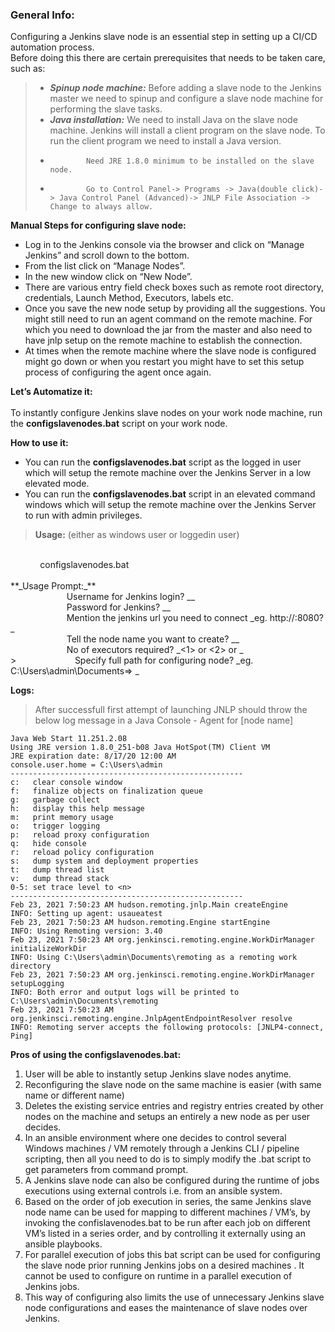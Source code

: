 ### General Info:
Configuring a Jenkins slave node is an essential step in setting up a CI/CD automation process. <br />
Before doing this there are certain prerequisites that needs to be taken care, such as: <br /> 
>- ***Spinup node machine:*** Before adding a slave node to the Jenkins master we need to spinup and configure a slave node machine for performing the slave tasks.
>- ***Java installation:*** We need to install Java on the slave node machine. Jenkins will install a client program on the slave node. To run the client program we need to install a Java version. 
>-             Need JRE 1.8.0 minimum to be installed on the slave node.
>-             Go to Control Panel-> Programs -> Java(double click)-> Java Control Panel (Advanced)-> JNLP File Association -> Change to always allow.

**Manual Steps for configuring slave node:**<br />
- Log in to the Jenkins console via the browser and click on “Manage Jenkins” and scroll down to the bottom.
- From the list click on “Manage Nodes”. 
- In the new window click on “New Node”.
- There are various entry field check boxes such as remote root directory, credentials, Launch Method, Executors, labels etc.
- Once you save the new node setup by providing all the suggestions. You might still need to run an agent command on the remote machine. For which you need to download the jar from the master and also need to have jnlp setup on the remote machine to establish the connection.
- At times when the remote machine where the slave node is configured might go down or when you restart you might have to set this setup process of configuring the agent once again.

**Let’s Automatize it:**<br />
<br />
	To instantly configure Jenkins slave nodes on your work node machine, run the **configslavenodes.bat** script on your work node.

**How to use it:**<br />
- You can run the **configslavenodes.bat** script as the logged in user which will setup the remote machine over the Jenkins Server in a low elevated mode. 
- You can run the **configslavenodes.bat** script in an elevated command windows which will setup the remote machine over the Jenkins Server to run with admin privileges.

> **Usage:** (either as windows user or loggedin user) <br />
<br />
&nbsp; &nbsp; &nbsp; &nbsp; &nbsp; &nbsp; configslavenodes.bat <br /> <br />
  **_Usage Prompt:_** <br />
  &emsp; &emsp; &emsp; &emsp; &emsp; Username for Jenkins login? _<username>_ <br />
  &emsp; &emsp; &emsp; &emsp; &emsp; Password for Jenkins? _<password>_ <br />
  &emsp; &emsp; &emsp; &emsp; &emsp; Mention the jenkins url you need to connect _eg. http://<name>:8080? <http://jenkinsservername:8080>_ <br />
  &emsp; &emsp; &emsp; &emsp; &emsp; Tell the node name you want to create? _<nodename>_ <br />
  &emsp; &emsp; &emsp; &emsp; &emsp; No of executors required? _<1> or <2> or <n>_ <br />
> &emsp; &emsp; &emsp; &emsp; &emsp; Specify full path for configuring node? _eg. C:\Users\admin\Documents=> <path>_ <br />

**Logs:** <br />
> After successfull first attempt of launching JNLP should throw the below log message in a Java Console - Agent for [node name]
```
Java Web Start 11.251.2.08
Using JRE version 1.8.0_251-b08 Java HotSpot(TM) Client VM
JRE expiration date: 8/17/20 12:00 AM
console.user.home = C:\Users\admin
----------------------------------------------------
c:   clear console window
f:   finalize objects on finalization queue
g:   garbage collect
h:   display this help message
m:   print memory usage
o:   trigger logging
p:   reload proxy configuration
q:   hide console
r:   reload policy configuration
s:   dump system and deployment properties
t:   dump thread list
v:   dump thread stack
0-5: set trace level to <n>
----------------------------------------------------
Feb 23, 2021 7:50:23 AM hudson.remoting.jnlp.Main createEngine
INFO: Setting up agent: usaueatest
Feb 23, 2021 7:50:23 AM hudson.remoting.Engine startEngine
INFO: Using Remoting version: 3.40
Feb 23, 2021 7:50:23 AM org.jenkinsci.remoting.engine.WorkDirManager initializeWorkDir
INFO: Using C:\Users\admin\Documents\remoting as a remoting work directory
Feb 23, 2021 7:50:23 AM org.jenkinsci.remoting.engine.WorkDirManager setupLogging
INFO: Both error and output logs will be printed to C:\Users\admin\Documents\remoting
Feb 23, 2021 7:50:23 AM org.jenkinsci.remoting.engine.JnlpAgentEndpointResolver resolve
INFO: Remoting server accepts the following protocols: [JNLP4-connect, Ping]
```
	
**Pros of using the configslavenodes.bat:**
1. User will be able to instantly setup Jenkins slave nodes anytime.
2. Reconfiguring the slave node on the same machine is easier (with same name or different name)
3. Deletes the existing service entries and registry entries created by other nodes on the machine and setups an entirely a new node as per user decides.
4. In an ansible environment where one decides to control several Windows machines / VM remotely through a Jenkins CLI / pipeline scripting, then all you need to do is to simply modify the .bat script to get parameters from command prompt.
5. A Jenkins slave node can also be configured during the runtime of jobs executions using external controls i.e. from an ansible system.
6. Based on the order of job execution in series, the same Jenkins slave node name can be used for mapping to different machines / VM’s, by invoking the confislavenodes.bat to be run after each job on different VM’s listed in a series order, and by controlling it externally using an ansible playbooks.
7. For parallel execution of jobs this bat script can be used for configuring the slave node prior running Jenkins jobs on a desired machines . It cannot be used to configure on runtime in a parallel execution of Jenkins jobs.
8. This way of configuring also limits the use of unnecessary Jenkins slave node configurations and eases the maintenance of slave nodes over Jenkins.
